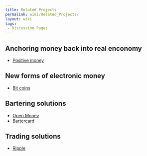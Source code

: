 ```yaml
---
title: Related Projects
permalink: wiki/Related_Projects/
layout: wiki
tags:
 - Discussion Pages
---
```


Anchoring money back into real enconomy
---------------------------------------

-   [Positive money](http://www.positivemoney.org.uk/)

New forms of electronic money
-----------------------------

-   [Bit coins](http://bitcoin.org)

Bartering solutions
-------------------

-   [Open Money](http://www.openmoney.org/)
-   [Bartercard](http://bartercard.com)

Trading solutions
-----------------

-   [Ripple](http://ripple-project.org/)

